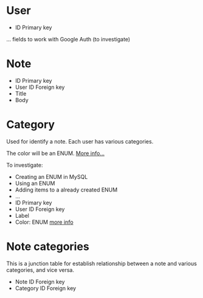 # User

- ID Primary key

... fields to work with Google Auth (to investigate)

# Note

- ID Primary key
- User ID Foreign key
- Title
- Body

# Category

Used for identify a note. Each user has various categories.

The color will be an ENUM. [More info...](https://dev.mysql.com/doc/refman/8.0/en/enum.html)

To investigate:

- Creating an ENUM in MySQL
- Using an ENUM
- Adding items to a already created ENUM
- ...
- ID Primary key
- User ID Foreign key
- Label
- Color: ENUM [more info](https://dev.mysql.com/doc/refman/8.0/en/enum.html)

# Note categories

This is a junction table for establish relationship between a note and various categories, and vice versa.

- Note ID Foreign key
- Category ID Foreign key
